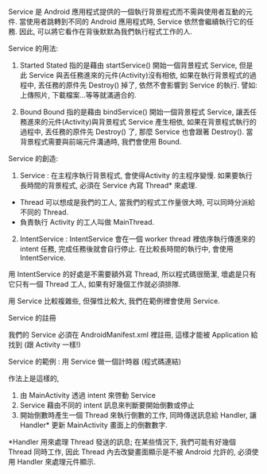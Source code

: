 Service 是 Android 應用程式提供的一個執行背景程式而不需與使用者互動的元件. 當使用者跳轉到不同的 Android 應用程式時, Service 依然會繼續執行它的任務. 因此, 可以將它看作在背後默默為我們執行程式工作的人.

Service 的用法:

1. Started
Stated 指的是藉由 startService() 開始一個背景程式 Service, 但是此 Service 與丟任務進來的元件(Activity)沒有相依, 如果在執行背景程式的過程中, 丟任務的原件先 Destroy() 掉了, 依然不會影響到 Service 的執行. 譬如: 上傳照片, 下載檔案...等等就滿適合的.

2. Bound
Bound 指的是藉由 bindService() 開始一個背景程式 Service, 讓丟任務進來的元件(Activity)與背景程式 Service 產生相依, 如果在背景程式執行的過程中, 丟任務的原件先 Destroy() 了, 那麼 Service 也會跟著 Destroy(). 當背景程式需要與前端元件溝通時, 我們會使用 Bound.


Service 的創造:

1. Service :
在主程序執行背景程式, 會使得Activity 的主程序變慢. 如果要執行長時間的背景程式, 必須在 Service 內寫 Thread* 來處理.

* Thread 可以想成是我們的工人, 當我們的程式工作量很大時, 可以同時分派給不同的 Thread.
* 負責執行 Activity 的工人叫做 MainThread.

2. IntentService :
IntentService 會在一個 worker thread 裡依序執行傳進來的 intent 任務, 完成任務後就會自行停止. 在比較長時間的執行中, 會使用 IntentService.

用 IntentService 的好處是不需要額外寫 Thread, 所以程式碼很簡潔, 壞處是只有它只有一個 Thread 工人, 如果有好幾個工作就必須排隊.

用 Service 比較複雜些, 但彈性比較大, 我們在範例裡會使用 Service.

Service 的註冊

我們的 Service 必須在 AndroidManifest.xml 裡註冊,
這樣才能被 Application 給找到 (跟 Activity 一樣!)

Service 的範例 : 用 Service 做一個計時器 (程式碼連結)

作法上是這樣的,
1. 由 MainActivity 透過 intent 來啓動 Service
2. Service 藉由不同的 intent 訊息來判斷要開始倒數或停止
3. 開始倒數時產生一個 Thread 來執行倒數的工作, 同時傳送訊息給 Handler, 讓 Handler* 更新 MainActivity 畫面上的倒數數字.

*Handler 用來處理 Thread 發送的訊息; 在某些情況下, 我們可能有好幾個 Thread 同時工作, 因此 Thread 內去改變畫面顯示是不被 Android 允許的, 必須使用 Handler 來處理元件顯示.
